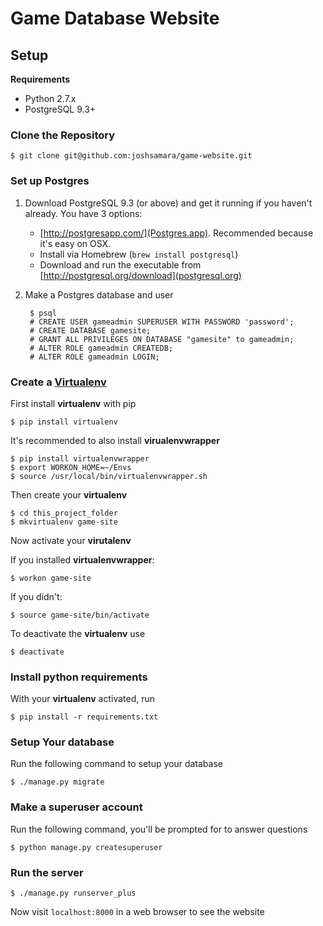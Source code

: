 # Game Database Website
## Setup
**Requirements**

* Python 2.7.x
* PostgreSQL 9.3+


### Clone the Repository

    $ git clone git@github.com:joshsamara/game-website.git

### Set up Postgres

1. Download PostgreSQL 9.3 (or above) and get it running if you haven't already.
   You have 3 options:
    - [http://postgresapp.com/](Postgres.app). Recommended because it's easy on
      OSX.
    - Install via Homebrew (`brew install postgresql`)
    - Download and run the executable from
      [http://postgresql.org/download](postgresql.org)

2. Make a Postgres database and user

        $ psql
        # CREATE USER gameadmin SUPERUSER WITH PASSWORD 'password';
        # CREATE DATABASE gamesite;
        # GRANT ALL PRIVILEGES ON DATABASE "gamesite" to gameadmin;
        # ALTER ROLE gameadmin CREATEDB;
        # ALTER ROLE gameadmin LOGIN;

### Create a [Virtualenv](http://docs.python-guide.org/en/latest/dev/virtualenvs/)
First install **virtualenv** with pip

    $ pip install virtualenv

It's recommended to also install **virualenvwrapper**

    $ pip install virtualenvwrapper
    $ export WORKON_HOME=~/Envs
    $ source /usr/local/bin/virtualenvwrapper.sh

Then create your **virtualenv**

    $ cd this_project_folder
    $ mkvirtualenv game-site

Now activate your **virutalenv**

If you installed **virtualenvwrapper**:

    $ workon game-site

If you didn't:

    $ source game-site/bin/activate

To deactivate the **virtualenv** use

    $ deactivate

### Install python requirements
With your **virtualenv** activated, run

    $ pip install -r requirements.txt

### Setup Your database
Run the following command to setup your database

    $ ./manage.py migrate

### Make a superuser account
Run the following command, you'll be prompted for to answer questions

    $ python manage.py createsuperuser


### Run the server

    $ ./manage.py runserver_plus

Now visit `localhost:8000` in a web browser to see the website
